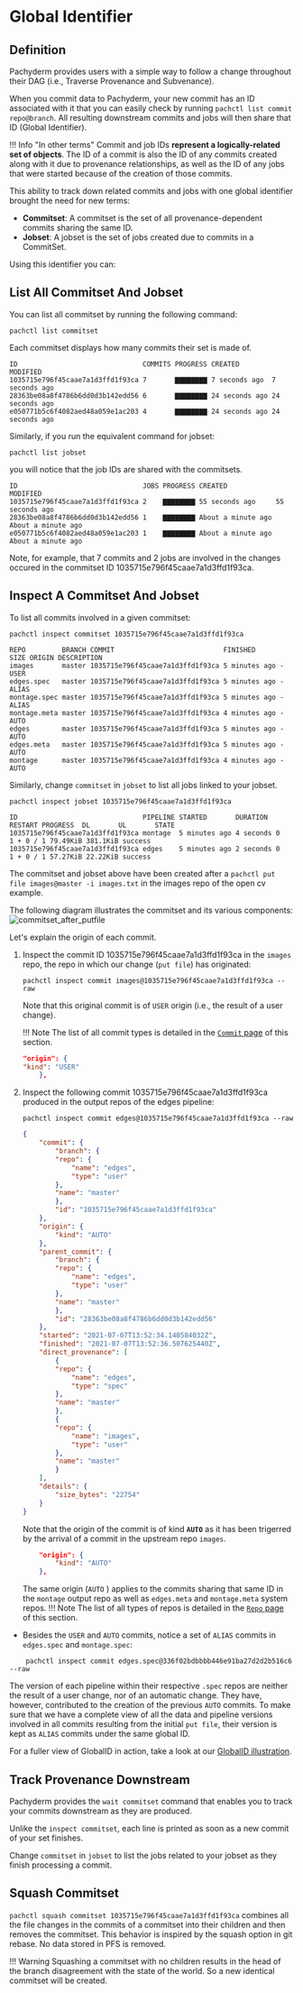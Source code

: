 # Global Identifier

## Definition
Pachyderm provides users with a simple way to follow a change throughout their DAG (i.e., Traverse Provenance and Subvenance).

When you commit data to Pachyderm, your new commit has an ID associated with it that you can easily check by running `pachctl list commit repo@branch`. 
All resulting downstream commits and jobs will then share that ID (Global Identifier).

!!! Info "In other terms"
    Commit and job IDs **represent a logically-related set of objects**. 
    The ID of a commit is also the ID of any commits created along with it due to provenance relationships, 
    as well as the ID of any jobs that were started because of the creation of those commits. 

This ability to track down related commits and jobs with one global identifier brought the need for new terms:

- **Commitset**: A commitset is the set of all provenance-dependent commits sharing the same ID.
- **Jobset**: A jobset is the set of jobs created due to commits in a CommitSet.

Using this identifier you can:

## List All Commitset And Jobset
You can list all commitset by running the following command:
```shell
pachctl list commitset
```
Each commitset displays how many commits their set is made of.
```
ID                               COMMITS PROGRESS CREATED        MODIFIED
1035715e796f45caae7a1d3ffd1f93ca 7       ▇▇▇▇▇▇▇▇ 7 seconds ago  7 seconds ago
28363be08a8f4786b6dd0d3b142edd56 6       ▇▇▇▇▇▇▇▇ 24 seconds ago 24 seconds ago
e050771b5c6f4082aed48a059e1ac203 4       ▇▇▇▇▇▇▇▇ 24 seconds ago 24 seconds ago
```
Similarly, if you run the equivalent command for jobset:
```shell
pachctl list jobset
```
you will notice that the job IDs are shared with the commitsets.

```
ID                               JOBS PROGRESS CREATED            MODIFIED
1035715e796f45caae7a1d3ffd1f93ca 2    ▇▇▇▇▇▇▇▇ 55 seconds ago     55 seconds ago
28363be08a8f4786b6dd0d3b142edd56 1    ▇▇▇▇▇▇▇▇ About a minute ago About a minute ago
e050771b5c6f4082aed48a059e1ac203 1    ▇▇▇▇▇▇▇▇ About a minute ago About a minute ago
```
Note, for example, that 7 commits and 2 jobs are involved in the changes occured
in the commitset ID 1035715e796f45caae7a1d3ffd1f93ca.

## Inspect A Commitset And Jobset

To list all commits involved in a given commitset:
```shell
pachctl inspect commitset 1035715e796f45caae7a1d3ffd1f93ca
```
```
REPO         BRANCH COMMIT                           FINISHED      SIZE ORIGIN DESCRIPTION
images       master 1035715e796f45caae7a1d3ffd1f93ca 5 minutes ago -    USER
edges.spec   master 1035715e796f45caae7a1d3ffd1f93ca 5 minutes ago -    ALIAS
montage.spec master 1035715e796f45caae7a1d3ffd1f93ca 5 minutes ago -    ALIAS
montage.meta master 1035715e796f45caae7a1d3ffd1f93ca 4 minutes ago -    AUTO
edges        master 1035715e796f45caae7a1d3ffd1f93ca 5 minutes ago -    AUTO
edges.meta   master 1035715e796f45caae7a1d3ffd1f93ca 5 minutes ago -    AUTO
montage      master 1035715e796f45caae7a1d3ffd1f93ca 4 minutes ago -    AUTO
```

Similarly, change `commitset` in `jobset` to list all jobs linked to your jobset.
```shell
pachctl inspect jobset 1035715e796f45caae7a1d3ffd1f93ca
```
```
ID                               PIPELINE STARTED       DURATION  RESTART PROGRESS  DL       UL       STATE
1035715e796f45caae7a1d3ffd1f93ca montage  5 minutes ago 4 seconds 0       1 + 0 / 1 79.49KiB 381.1KiB success
1035715e796f45caae7a1d3ffd1f93ca edges    5 minutes ago 2 seconds 0       1 + 0 / 1 57.27KiB 22.22KiB success
```

The commitset and jobset above have been created after
a `pachctl put file images@master -i images.txt` in the images repo of the open cv example.


The following diagram illustrates the commitset and its various components:
    ![commitset_after_putfile](../images/commitset_after_putfile.png)


Let's explain the origin of each commit.

1. Inspect the commit ID 1035715e796f45caae7a1d3ffd1f93ca in the `images` repo,  the repo in which our change (`put file`) has originated:

    ```shell
    pachctl inspect commit images@1035715e796f45caae7a1d3ffd1f93ca --raw
    ```
    Note that this original commit is of `USER` origin (i.e., the result of a user change).

    !!! Note
        The list of all commit types is detailed in the [`Commit` page](../data-concepts/commit.md) of this section.

    ```json
    "origin": {
    "kind": "USER"
        },
    ```

1. Inspect the following commit 1035715e796f45caae7a1d3ffd1f93ca produced in the output repos of the edges pipeline:
    ```shell
    pachctl inspect commit edges@1035715e796f45caae7a1d3ffd1f93ca --raw
    ```
    ```json
    {
        "commit": {
            "branch": {
            "repo": {
                "name": "edges",
                "type": "user"
            },
            "name": "master"
            },
            "id": "1035715e796f45caae7a1d3ffd1f93ca"
        },
        "origin": {
            "kind": "AUTO"
        },
        "parent_commit": {
            "branch": {
            "repo": {
                "name": "edges",
                "type": "user"
            },
            "name": "master"
            },
            "id": "28363be08a8f4786b6dd0d3b142edd56"
        },
        "started": "2021-07-07T13:52:34.140584032Z",
        "finished": "2021-07-07T13:52:36.507625440Z",
        "direct_provenance": [
            {
            "repo": {
                "name": "edges",
                "type": "spec"
            },
            "name": "master"
            },
            {
            "repo": {
                "name": "images",
                "type": "user"
            },
            "name": "master"
            }
        ],
        "details": {
            "size_bytes": "22754"
        }
    }

    ```
    Note that the origin of the commit is of kind **`AUTO`** as it has been trigerred by the arrival of a commit in the upstream repo `images`.
    ```json
        "origin": {
            "kind": "AUTO"
        },
    ```

    The same origin (`AUTO` ) applies to the commits sharing that same ID in the `montage` output repo as well as `edges.meta` and `montage.meta` system repos. 
    !!! Note
        The list of all types of repos is detailed in the [`Repo` page](../data-concepts/repo.md) of this section.

- Besides  the `USER` and `AUTO` commits, notice a set of `ALIAS` commits in `edges.spec` and `montage.spec`:
```shell
    pachctl inspect commit edges.spec@336f02bdbbbb446e91ba27d2d2b516c6 --raw
```
The version of each pipeline within their respective `.spec` repos are neither the result of a user change, nor of an automatic change.
They have, however, contributed to the creation of the previous `AUTO` commits. 
To make sure that we have a complete view of all the data and pipeline versions involved in all commits resulting from the initial 
`put file`, their version is kept as `ALIAS` commits under the same global ID.

For a fuller view of GlobalID in action, take a look at our [GlobalID illustration](https://github.com/pachyderm/pachyderm/tree/master/examples/globalID).

## Track Provenance Downstream

Pachyderm provides the `wait commitset` command that enables you
to track your commits downstream as they are produced. 

Unlike the `inspect commitset`, each line is printed as soon as a new commit of your set finishes.

Change `commitset` in `jobset` to list the jobs related to your jobset as they finish processing a commit.

## Squash Commitset

`pachctl squash commitset 1035715e796f45caae7a1d3ffd1f93ca`
combines all the file changes in the commits of a commitset 
into their children and then removes the commitset.
This behavior is inspired by the squash option in git rebase.
No data stored in PFS is removed.

!!! Warning
    Squashing a commitset with no children results in the head of the branch disagreement with the state of the world. 
    So a new identical commitset will be created.
